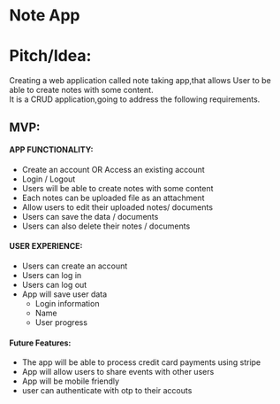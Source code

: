 # Note App
# Pitch/Idea:   
  Creating a web application called note taking app,that allows  User to be able to create notes  with some content.  
  It is a  CRUD application,going to address the following requirements. 
 ## MVP: 
 #### APP FUNCTIONALITY:
   - Create an account OR Access an existing account
   - Login / Logout
   - Users will be able to create notes with some content
   - Each notes can be  uploaded file as an attachment 
   - Allow users to edit their uploaded notes/ documents 
   - Users can save the  data / documents 
   - Users can also delete their notes / documents
  #### USER EXPERIENCE:
  - Users can create an account
  - Users can log in
  - Users can log out
  - App will save user data
     * Login information
     *  Name
     *  User progress
     
 
     
  #### Future Features:  
  - The app will be able  to process credit card payments  using stripe
  - App will allow users to share events with other users
  - App will be mobile friendly
  - user can authenticate with otp to their accouts 
